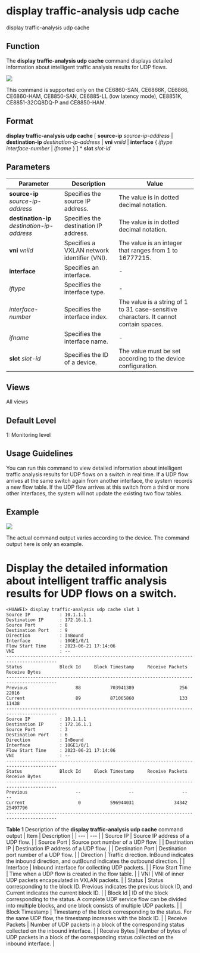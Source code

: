display traffic-analysis udp cache
==================================

display traffic-analysis udp cache

Function
--------



The **display traffic-analysis udp cache** command displays detailed information about intelligent traffic analysis results for UDP flows.



![](../public_sys-resources/note_3.0-en-us.png) 

This command is supported only on the CE6860-SAN, CE6866K, CE6866, CE6860-HAM, CE8850-SAN, CE6885-LL (low latency mode), CE8851K, CE8851-32CQ8DQ-P and CE8850-HAM.



Format
------

**display traffic-analysis udp cache** [ **source-ip** *source-ip-address* | **destination-ip** *destination-ip-address* | **vni** *vniid* | **interface** { *iftype* *interface-number* | *ifname* } ] \* **slot** *slot-id*


Parameters
----------

| Parameter | Description | Value |
| --- | --- | --- |
| **source-ip** *source-ip-address* | Specifies the source IP address. | The value is in dotted decimal notation. |
| **destination-ip** *destination-ip-address* | Specifies the destination IP address. | The value is in dotted decimal notation. |
| **vni** *vniid* | Specifies a VXLAN network identifier (VNI). | The value is an integer that ranges from 1 to 16777215. |
| **interface** | Specifies an interface. | - |
| *iftype* | Specifies the interface type. | - |
| *interface-number* | Specifies the interface index. | The value is a string of 1 to 31 case-sensitive characters. It cannot contain spaces. |
| *ifname* | Specifies the interface name. | - |
| **slot** *slot-id* | Specifies the ID of a device. | The value must be set according to the device configuration. |



Views
-----

All views


Default Level
-------------

1: Monitoring level


Usage Guidelines
----------------

You can run this command to view detailed information about intelligent traffic analysis results for UDP flows on a switch in real time. If a UDP flow arrives at the same switch again from another interface, the system records a new flow table. If the UDP flow arrives at this switch from a third or more other interfaces, the system will not update the existing two flow tables.


Example
-------

![](../public_sys-resources/note_3.0-en-us.png) 

The actual command output varies according to the device. The command output here is only an example.


# Display the detailed information about intelligent traffic analysis results for UDP flows on a switch.
```
<HUAWEI> display traffic-analysis udp cache slot 1
Source IP           : 10.1.1.1            
Destination IP      : 172.16.1.1            
Source Port         : 8                   
Destination Port    : 9                   
Direction           : InBound              
Interface           : 10GE1/0/1            
Flow Start Time     : 2023-06-21 17:14:06 
VNI                 : --                   
-----------------------------------------------------------------------------------------
Status              Block Id     Block Timestamp     Receive Packets       Receive Bytes
-----------------------------------------------------------------------------------------
Previous                  88           703941389                 256               22016 
Current                   89           871065860                 133               11438
-----------------------------------------------------------------------------------------
Source IP           : 10.1.1.1            
Destination IP      : 172.16.1.1            
Source Port         : 3                   
Destination Port    : 6                   
Direction           : InBound              
Interface           : 10GE1/0/1            
Flow Start Time     : 2023-06-21 17:14:06 
VNI                 : --                   
-----------------------------------------------------------------------------------------
Status              Block Id     Block Timestamp     Receive Packets       Receive Bytes
-----------------------------------------------------------------------------------------
Previous                  --                  --                  --                  -- 
Current                    0           596944031               34342            25497796
-----------------------------------------------------------------------------------------

```

**Table 1** Description of the **display traffic-analysis udp cache** command output
| Item | Description |
| --- | --- |
| Source IP | Source IP address of a UDP flow. |
| Source Port | Source port number of a UDP flow. |
| Destination IP | Destination IP address of a UDP flow. |
| Destination Port | Destination port number of a UDP flow. |
| Direction | Traffic direction. InBound indicates the inbound direction, and outBound indicates the outbound direction. |
| Interface | Inbound interface for collecting UDP packets. |
| Flow Start Time | Time when a UDP flow is created in the flow table. |
| VNI | VNI of inner UDP packets encapsulated in VXLAN packets. |
| Status | Status corresponding to the block ID. Previous indicates the previous block ID, and Current indicates the current block ID. |
| Block Id | ID of the block corresponding to the status. A complete UDP service flow can be divided into multiple blocks, and one block consists of multiple UDP packets. |
| Block Timestamp | Timestamp of the block corresponding to the status. For the same UDP flow, the timestamp increases with the block ID. |
| Receive Packets | Number of UDP packets in a block of the corresponding status collected on the inbound interface. |
| Receive Bytes | Number of bytes of UDP packets in a block of the corresponding status collected on the inbound interface. |